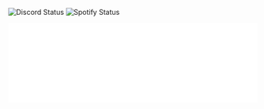 <!--status-start-->
![Discord Status](https://img.shields.io/badge/Discord-offline-red) ![Spotify Status](https://img.shields.io/badge/Listening%20to-Nothing-1db954)
<!--status-end-->
![Logo](assets/pro.png)

